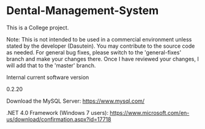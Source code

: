 # Dental-Management-System

This is a College project.

Note: This is not intended to be used in a commercial environment unless stated by the developer (Dasutein). You may contribute to the source code as needed. For general bug fixes, please switch to the 'general-fixes' branch and make your changes there. Once I have reviewed your changes, I will add that to the 'master' branch.

Internal current software version

0.2.20

Download the MySQL Server: https://www.mysql.com/

.NET 4.0 Framework (Windows 7 users): https://www.microsoft.com/en-us/download/confirmation.aspx?id=17718

